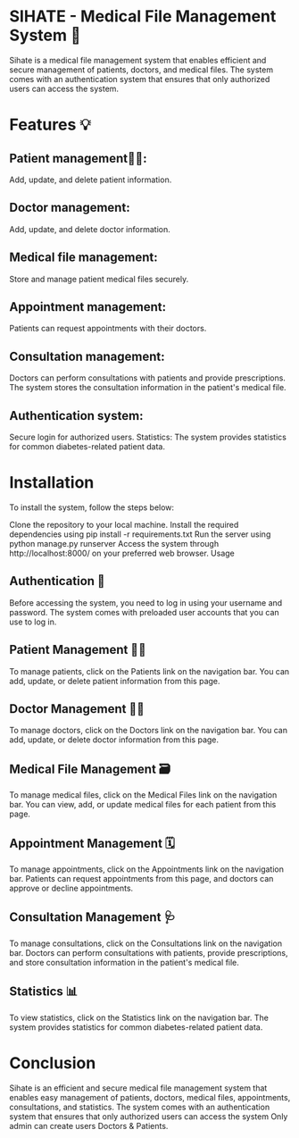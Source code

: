 # SIHATE - Medical File Management System 🏥

Sihate is a medical file management system that enables efficient and secure management of patients, doctors, and medical files. The system comes with an authentication system that ensures that only authorized users can access the system.

# Features 💡

## Patient management🧍‍♂️:
 Add, update, and delete patient information.
## Doctor management: 
Add, update, and delete doctor information.
## Medical file management: 
Store and manage patient medical files securely.
## Appointment management:
Patients can request appointments with their doctors.
## Consultation management:
 Doctors can perform consultations with patients and provide prescriptions. The system stores the consultation information in the patient's medical file.
## Authentication system: 
Secure login for authorized users.
Statistics: The system provides statistics for common diabetes-related patient data.
# Installation

To install the system, follow the steps below:

Clone the repository to your local machine.
Install the required dependencies using pip install -r requirements.txt
Run the server using python manage.py runserver
Access the system through http://localhost:8000/ on your preferred web browser.
Usage

## Authentication 🔐
Before accessing the system, you need to log in using your username and password. The system comes with preloaded user accounts that you can use to log in.

## Patient Management 🧍‍♂️
To manage patients, click on the Patients link on the navigation bar. You can add, update, or delete patient information from this page.

## Doctor Management 👨‍⚕️
To manage doctors, click on the Doctors link on the navigation bar. You can add, update, or delete doctor information from this page.

## Medical File Management 🗃
To manage medical files, click on the Medical Files link on the navigation bar. You can view, add, or update medical files for each patient from this page.

## Appointment Management 🗓
To manage appointments, click on the Appointments link on the navigation bar. Patients can request appointments from this page, and doctors can approve or decline appointments.

## Consultation Management 🩺
To manage consultations, click on the Consultations link on the navigation bar. Doctors can perform consultations with patients, provide prescriptions, and store consultation information in the patient's medical file.

## Statistics 📊
To view statistics, click on the Statistics link on the navigation bar. The system provides statistics for common diabetes-related patient data.

# Conclusion

Sihate is an efficient and secure medical file management system that enables easy management of patients, doctors, medical files, appointments, consultations, and statistics. The system comes with an authentication system that ensures that only authorized users can access the system
Only admin can create users Doctors & Patients.
